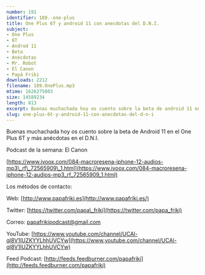 ```yaml
---
number: 191
identifier: 189.-one-plus
title: One Plus 6T y android 11 con anecdotas del D.N.I.
subject:
- One Plus
- 6T
- Androd 11
- Beta
- Anécdotas
- Mr. Robot
- El Canon
- Papá Friki
downloads: 2212
filename: 189.OnePlus.mp3
mtime: 1626275083
size: 14589234
length: 813
excerpt: Buenas muchachada hoy os cuento sobre la beta de android 11 en el one plus 6T y más anécdotas en el D.N.I.
slug: one-plus-6t-y-android-11-con-anecdotas-del-d-n-i
---
```

Buenas muchachada hoy os cuento sobre la beta de Android 11 en el One Plus 6T y más anécdotas en el D.N.I.

Podcast de la semana: El Canon

[https://www.ivoox.com/084-macroresena-iphone-12-audios-mp3\_rf\_72565909\_1.html](https://www.ivoox.com/084-macroresena-iphone-12-audios-mp3_rf_72565909_1.html)

Los métodos de contacto:

Web: [http://www.papafriki.es](http://www.papafriki.es/)

Twitter: [https://twitter.com/papa\_friki](https://twitter.com/papa_friki)

Correo: [papafrikipodcast@gmail.com](https://archive.org/details/papafrikipodast@gmail.com)

YouTube: [https://www.youtube.com/channel/UCAl-ql8V1IUZKYYLhhUVCYw](https://www.youtube.com/channel/UCAl-ql8V1IUZKYYLhhUVCYw)

Feed Podcast: [http://feeds.feedburner.com/papafriki](http://feeds.feedburner.com/papafriki)